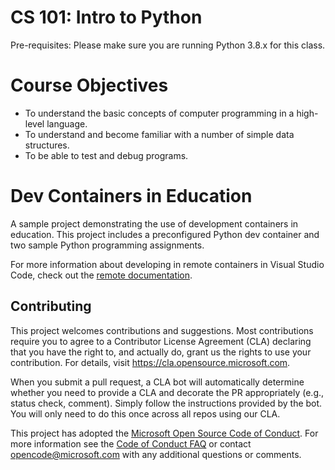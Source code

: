 # CS 101: Intro to Python

Pre-requisites: Please make sure you are running Python 3.8.x for this class. 

# Course Objectives
- To understand the basic concepts of computer programming in a high-level language.
- To understand and become familiar with a number of simple data structures.
- To be able to test and debug programs.


# Dev Containers in Education

A sample project demonstrating the use of development containers in education. This project includes a preconfigured Python dev container and two sample Python programming assignments. 

For more information about developing in remote containers in Visual Studio Code, check out the [remote documentation](https://code.visualstudio.com/docs/remote/containers).

## Contributing

This project welcomes contributions and suggestions.  Most contributions require you to agree to a
Contributor License Agreement (CLA) declaring that you have the right to, and actually do, grant us
the rights to use your contribution. For details, visit https://cla.opensource.microsoft.com.

When you submit a pull request, a CLA bot will automatically determine whether you need to provide
a CLA and decorate the PR appropriately (e.g., status check, comment). Simply follow the instructions
provided by the bot. You will only need to do this once across all repos using our CLA.

This project has adopted the [Microsoft Open Source Code of Conduct](https://opensource.microsoft.com/codeofconduct/).
For more information see the [Code of Conduct FAQ](https://opensource.microsoft.com/codeofconduct/faq/) or
contact [opencode@microsoft.com](mailto:opencode@microsoft.com) with any additional questions or comments.
